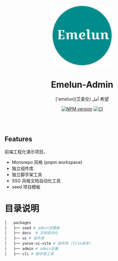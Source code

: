 <br>

<p align="center">
<img src="https://github.com/1024shao/emelun-admin/blob/master/assets/favicon.png" style="width:200px;" />
</p>

<h1 align="center">Emelun-Admin</h1>

<p align="center">
    ['emelun](艾麦伦) أمل 希望
</p>

<p align="center">
    <a href="https://www.npmjs.com/package/yasuo-ui"><img src="https://img.shields.io/npm/v/yasuo-ui?color=008c8c&amp;label=" alt="NPM version"></a>
    <a href="https://github.com/1024shao/emelun-admin/actions/workflows/ci.yml"><img src="https://github.com/1024shao/emelun-admin/actions/workflows/ci.yml/badge.svg?branch=master" alt="CI" style="max-width: 100%;"></a>
</p>

<br>
<br>

## Features

前端工程化演示项目。

- Monorepo 风格 (pnpm workspace)
- 独立组件库
- 独立脚手架工具
- SSG 风格文档自动化工具
- seed 项目模板

# 目录说明

```bash
│   packages
│   ├── seed # admin空模板
│   ├── docs  # 文档自动化
│   ├── ui # 组件库
│   ├── yasuo-ui-vite # 组件库 (Vite版本)
│   ├── admin # admin全量
│   ├── cli # 脚手架工具
```

